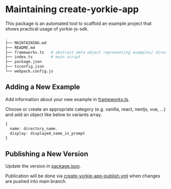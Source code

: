 # Maintaining create-yorkie-app

This package is an automated tool to scaffold an example project that shows practical usage of yorkie-js-sdk.

```bash
.
├── MAINTAINING.md
├── README.md
├── frameworks.ts   # abstract data object representing examples/ directory
├── index.ts        # main script
├── package.json
├── tsconfig.json
└── webpack.config.js
```

## Adding a New Example

Add information about your new example in [frameworks.ts](https://github.com/yorkie-team/yorkie-js-sdk/blob/main/tools/create-yorkie-app/frameworks.ts).

Choose or create an appropriate category (e.g. vanilla, react, nextjs, vue, ...) and add an object like below to variants array.

```ts
{
  name: directory_name,
  display: displayed_name_in_prompt
}
```

## Publishing a New Version

Update the version in [package.json](https://github.com/yorkie-team/yorkie-js-sdk/blob/main/tools/create-yorkie-app/package.json#L3).

Publication will be done via [create-yorkie-app-publish.yml](https://github.com/yorkie-team/yorkie-js-sdk/blob/main/.github/workflows/create-yorkie-app-publish.yml) when changes are pushed into main branch.

